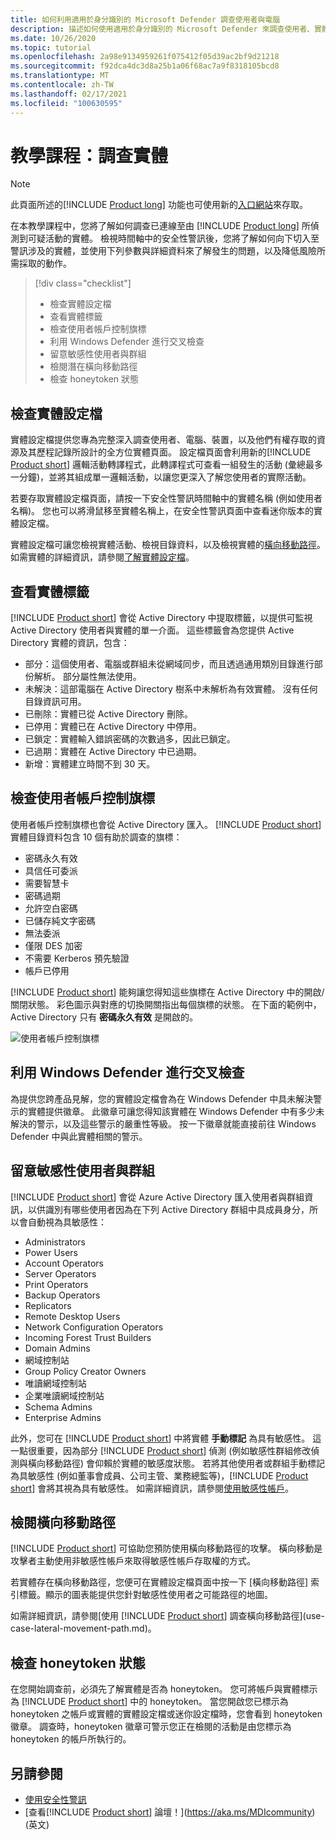 ```yaml
---
title: 如何利用適用於身分識別的 Microsoft Defender 調查使用者與電腦
description: 描述如何使用適用於身分識別的 Microsoft Defender 來調查使用者、實體、電腦或裝置所進行可疑活動
ms.date: 10/26/2020
ms.topic: tutorial
ms.openlocfilehash: 2a98e9134959261f075412f05d39ac2bf9d21218
ms.sourcegitcommit: f92dca4dc3d8a25b1a06f68ac7a9f8318105bcd8
ms.translationtype: MT
ms.contentlocale: zh-TW
ms.lasthandoff: 02/17/2021
ms.locfileid: "100630595"
---
```

# <a name="tutorial-investigate-an-entity"></a>教學課程：調查實體

> [!NOTE]
> 此頁面所述的[!INCLUDE [Product long](includes/product-long.md)] 功能也可使用新的[入口網站](https://portal.cloudappsecurity.com)來存取。

在本教學課程中，您將了解如何調查已連線至由 [!INCLUDE [Product long](includes/product-long.md)] 所偵測到可疑活動的實體。 檢視時間軸中的安全性警訊後，您將了解如何向下切入至警訊涉及的實體，並使用下列參數與詳細資料來了解發生的問題，以及降低風險所需採取的動作。

> [!div class="checklist"]
>
> - 檢查實體設定檔
> - 查看實體標籤
> - 檢查使用者帳戶控制旗標
> - 利用 Windows Defender 進行交叉檢查
> - 留意敏感性使用者與群組
> - 檢閱潛在橫向移動路徑
> - 檢查 honeytoken 狀態

## <a name="check-the-entity-profile"></a>檢查實體設定檔

實體設定檔提供您專為完整深入調查使用者、電腦、裝置，以及他們有權存取的資源及其歷程記錄所設計的全方位實體頁面。 設定檔頁面會利用新的[!INCLUDE [Product short](includes/product-short.md)] 邏輯活動轉譯程式，此轉譯程式可查看一組發生的活動 (彙總最多一分鐘)，並將其組成單一邏輯活動，以讓您更深入了解您使用者的實際活動。

若要存取實體設定檔頁面，請按一下安全性警訊時間軸中的實體名稱 (例如使用者名稱)。 您也可以將滑鼠移至實體名稱上，在安全性警訊頁面中查看迷你版本的實體設定檔。

實體設定檔可讓您檢視實體活動、檢視目錄資料，以及檢視實體的[橫向移動路徑](use-case-lateral-movement-path.md)。 如需實體的詳細資訊，請參閱[了解實體設定檔](entity-profiles.md)。

## <a name="check-entity-tags"></a>查看實體標籤

[!INCLUDE [Product short](includes/product-short.md)] 會從 Active Directory 中提取標籤，以提供可監視 Active Directory 使用者與實體的單一介面。
這些標籤會為您提供 Active Directory 實體的資訊，包含：

- 部分：這個使用者、電腦或群組未從網域同步，而且透過通用類別目錄進行部份解析。 部分屬性無法使用。
- 未解決：這部電腦在 Active Directory 樹系中未解析為有效實體。 沒有任何目錄資訊可用。
- 已刪除：實體已從 Active Directory 刪除。
- 已停用：實體已在 Active Directory 中停用。
- 已鎖定：實體輸入錯誤密碼的次數過多，因此已鎖定。
- 已過期：實體在 Active Directory 中已過期。
- 新增：實體建立時間不到 30 天。

## <a name="check-user-account-control-flags"></a>檢查使用者帳戶控制旗標

使用者帳戶控制旗標也會從 Active Directory 匯入。 [!INCLUDE [Product short](includes/product-short.md)] 實體目錄資料包含 10 個有助於調查的旗標：

- 密碼永久有效
- 具信任可委派
- 需要智慧卡
- 密碼過期
- 允許空白密碼
- 已儲存純文字密碼
- 無法委派
- 僅限 DES 加密
- 不需要 Kerberos 預先驗證
- 帳戶已停用

[!INCLUDE [Product short](includes/product-short.md)] 能夠讓您得知這些旗標在 Active Directory 中的開啟/關閉狀態。 彩色圖示與對應的切換開關指出每個旗標的狀態。 在下面的範例中，Active Directory 只有 **密碼永久有效** 是開啟的。

 ![使用者帳戶控制旗標](media/user-access-flags.png)

## <a name="cross-check-with-windows-defender"></a>利用 Windows Defender 進行交叉檢查

為提供您跨產品見解，您的實體設定檔會為在 Windows Defender 中具未解決警示的實體提供徽章。 此徽章可讓您得知該實體在 Windows Defender 中有多少未解決的警示，以及這些警示的嚴重性等級。 按一下徽章就能直接前往 Windows Defender 中與此實體相關的警示。

## <a name="keep-an-eye-on-sensitive-users-and-groups"></a>留意敏感性使用者與群組

[!INCLUDE [Product short](includes/product-short.md)] 會從 Azure Active Directory 匯入使用者與群組資訊，以供識別有哪些使用者因為在下列 Active Directory 群組中具成員身分，所以會自動視為具敏感性：

- Administrators
- Power Users
- Account Operators
- Server Operators
- Print Operators
- Backup Operators
- Replicators
- Remote Desktop Users
- Network Configuration Operators
- Incoming Forest Trust Builders
- Domain Admins
- 網域控制站
- Group Policy Creator Owners
- 唯讀網域控制站
- 企業唯讀網域控制站
- Schema Admins
- Enterprise Admins

此外，您可在 [!INCLUDE [Product short](includes/product-short.md)] 中將實體 **手動標記** 為具有敏感性。 這一點很重要，因為部分 [!INCLUDE [Product short](includes/product-short.md)] 偵測 (例如敏感性群組修改偵測與橫向移動路徑) 會仰賴於實體的敏感度狀態。 若將其他使用者或群組手動標記為具敏感性 (例如董事會成員、公司主管、業務總監等)，[!INCLUDE [Product short](includes/product-short.md)] 會將其視為具有敏感性。 如需詳細資訊，請參閱[使用敏感性帳戶](manage-sensitive-honeytoken-accounts.md)。

## <a name="review-lateral-movement-paths"></a>檢閱橫向移動路徑

[!INCLUDE [Product short](includes/product-short.md)] 可協助您預防使用橫向移動路徑的攻擊。 橫向移動是攻擊者主動使用非敏感性帳戶來取得敏感性帳戶存取權的方式。

若實體存在橫向移動路徑，您便可在實體設定檔頁面中按一下 [橫向移動路徑]  索引標籤。顯示的圖表能提供您針對敏感性使用者之可能路徑的地圖。

如需詳細資訊，請參閱[使用 [!INCLUDE [Product short](includes/product-short.md)] 調查橫向移動路徑](use-case-lateral-movement-path.md)。

## <a name="check-honeytoken-status"></a>檢查 honeytoken 狀態

在您開始調查前，必須先了解實體是否為 honeytoken。 您可將帳戶與實體標示為 [!INCLUDE [Product short](includes/product-short.md)] 中的 honeytoken。 當您開啟您已標示為 honeytoken 之帳戶或實體的實體設定檔或迷你設定檔時，您會看到 honeytoken 徽章。 調查時，honeytoken 徽章可警示您正在檢閱的活動是由您標示為 honeytoken 的帳戶所執行的。

## <a name="see-also"></a>另請參閱

- [使用安全性警訊](working-with-suspicious-activities.md)
- [查看[!INCLUDE [Product short](includes/product-short.md)] 論壇！](https://aka.ms/MDIcommunity)\(英文\)

